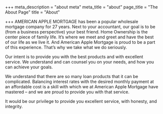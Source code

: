 +++
meta_description = "about meta"
meta_title = "about"
page_title = "The About Page"
title = "About"

+++
AMERICAN APPLE MORTGAGE has been a popular wholesale mortgage company for 27 years. Next to your accountant, our goal is to be (from a business perspective) your best friend. Home Ownership is the center piece of family life. It’s where we meet and greet and have the best of our life as we live it. And American Apple Mortgage is proud to be a part of this experience. That’s why we take what we do seriously.

Our intent is to provide you with the best products and with excellent service. We understand and can counsel you on your needs, and how you can achieve your goals.

We understand that there are so many loan products that it can be complicated. Balancing interest rates with the desired monthly payment at an affordable cost is a skill with which we at American Apple Mortgage have mastered – and we are proud to provide you with that service.

It would be our privilege to provide you excellent service, with honesty, and integrity.